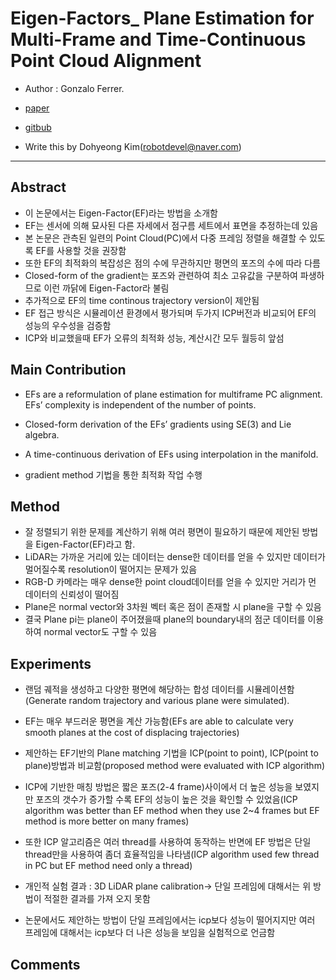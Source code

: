 # Eigen-Factors_ Plane Estimation for Multi-Frame and Time-Continuous Point Cloud Alignment


- Author : Gonzalo Ferrer.

- [paper](https://www.researchgate.net/publication/335840674_Eigen-Factors_Plane_Estimation_for_Multi-Frame_and_Time-Continuous_Point_Cloud_Alignment)

- [gitbub](https://gitlab.com/gferrer/eigen-factors-iros2019)

- Write this by Dohyeong Kim(robotdevel@naver.com)
---

## Abstract

- 이 논문에서는 Eigen-Factor(EF)라는 방법을 소개함
- EF는 센서에 의해 묘사된 다른 자세에서 점구름 세트에서 표면을 추정하는데 있음  
- 본 논문은 관측된 일련의 Point Cloud(PC)에서 다중 프레임 정렬을 해결할 수 있도록 EF를 사용할 것을 권장함 
- 또한 EF의 최적화의 복잡성은 점의 수에 무관하지만 평면의 포즈의 수에 따라 다름
- Closed-form of the gradient는 포즈와 관련하여 최소 고유값을 구분하여 파생하므로 이런 까닭에 Eigen-Factor라 불림
- 추가적으로 EF의 time continous trajectory version이 제안됨
- EF 접근 방식은 시뮬레이션 환경에서 평가되며 두가지 ICP버전과 비교되어 EF의 성능의 우수성을 검증함
- ICP와 비교했을때 EF가 오류의 최적화 성능, 계산시간 모두 월등히 앞섬


## Main Contribution

- EFs are a reformulation of plane estimation for multiframe PC alignment. EFs’ complexity is independent of the number of points. 
- Closed-form derivation of the EFs’ gradients using SE(3) and Lie algebra. 
- A time-continuous derivation of EFs using interpolation in the manifold.

- gradient method 기법을 통한 최적화 작업 수행


## Method

- 잘 정렬되기 위한 문제를 계산하기 위해 여러 평면이 필요하기 때문에 제안된 방법을 Eigen-Factor(EF)라고 함.
- LiDAR는 가까운 거리에 있는 데이터는 dense한 데이터를 얻을 수 있지만 데이터가 멀어질수록 resolution이 떨어지는 문제가 있음
- RGB-D 카메라는 매우 dense한 point cloud데이터를 얻을 수 있지만 거리가 먼 데이터의 신뢰성이 떨어짐
- Plane은 normal vector와 3차원 벡터 혹은 점이 존재할 시 plane을 구할 수 있음
- 결국 Plane pi는 plane이 주어졌을때 plane의 boundary내의 점군 데이터를 이용하여 normal vector도 구할 수 있음


## Experiments

- 랜덤 궤적을 생성하고 다양한 평면에 해당하는 합성 데이터를 시뮬레이션함(Generate random trajectory and various plane were simulated).
- EF는 매우 부드러운 평면을 계산 가능함(EFs are able to calculate very smooth planes at the cost of displacing trajectories)

- 제안하는 EF기반의 Plane matching 기법을 ICP(point to point), ICP(point to plane)방법과 비교함(proposed method were evaluated with ICP algorithm)
- ICP에 기반한 매칭 방법은 짧은 포즈(2-4 frame)사이에서 더 높은 성능을 보였지만 포즈의 갯수가 증가할 수록 EF의 성능이 높은 것을 확인할 수 있었음(ICP algorithm was better than EF method when they use 2~4 frames but EF method is more better on many frames)
- 또한 ICP 알고리즘은 여러 thread를 사용하여 동작하는 반면에 EF 방법은 단일 thread만을 사용하여 좀더 효율적임을 나타냄(ICP algorithm used few thread in PC but EF method need only a thread)

- 개인적 실험 결과 : 3D LiDAR plane calibration-> 단일 프레임에 대해서는 위 방법이 적절한 결과를 가져 오지 못함
- 논문에서도 제안하는 방법이 단일 프레임에서는 icp보다 성능이 떨어지지만 여러 프레임에 대해서는 icp보다 더 나은 성능을 보임을 실험적으로 언금함

## Comments

